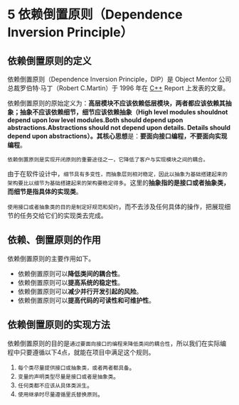 # 5 依赖倒置原则（Dependence Inversion Principle）

## 依赖倒置原则的定义

依赖倒置原则（Dependence Inversion Principle，DIP）是 Object Mentor 公司总裁罗伯特·马丁（Robert C.Martin）于 1996 年在 [C++](http://c.biancheng.net/cplus/) Report 上发表的文章。

依赖倒置原则的原始定义为：**高层模块不应该依赖低层模块，两者都应该依赖其抽象；抽象不应该依赖细节，细节应该依赖抽象（High level modules shouldnot depend upon low level modules.Both should depend upon abstractions.Abstractions should not depend upon details. Details should depend upon abstractions）。**其**核心思想**是：**要面向接口编程，不要面向实现编程**。

`依赖倒置原则是实现开闭原则的重要途径之一，它降低了客户与实现模块之间的耦合。`

由于在软件设计中，`细节具有多变性，而抽象层则相对稳定，因此以抽象为基础搭建起来的架构要比以细节为基础搭建起来的架构要稳定得多`。这里的**抽象指的是接口或者抽象类，而细节是指具体的实现类**。

`使用接口或者抽象类的目的是制定好规范和契约`，而不去涉及任何具体的操作，把展现细节的任务交给它们的实现类去完成。

## 依赖、倒置原则的作用

依赖倒置原则的主要作用如下。

- 依赖倒置原则可以**降低类间的耦合性**。
- 依赖倒置原则可以**提高系统的稳定性**。
- 依赖倒置原则可以**减少并行开发引起的风险**。
- 依赖倒置原则可以**提高代码的可读性和可维护性**。

## 依赖倒置原则的实现方法

依赖倒置原则的目的是`通过要面向接口的编程来降低类间的耦合性`，所以我们在实际编程中只要遵循以下4点，就能在项目中满足这个规则。

1. `每个类尽量提供接口或抽象类，或者两者都具备`。
2. `变量的声明类型尽量是接口或者是抽象类`。
3. `任何类都不应该从具体类派生`。
4. `使用继承时尽量遵循里氏替换原则`。

